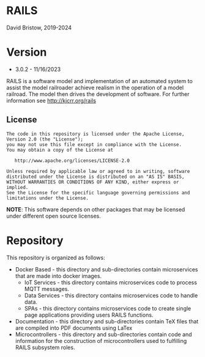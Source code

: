 # RAILS
David Bristow, 2019-2024

# Version
* 3.0.2 - 11/16/2023
 
RAILS is a software model and implementation of an automated system to assist the model railroader achieve realism in the operation of a model railroad. The model then drives the development of software.
For further information see http://kjcrr.org/rails

## License

    The code in this repository is licensed under the Apache License, Version 2.0 (the "License");
    you may not use this file except in compliance with the License.
    You may obtain a copy of the License at

       http://www.apache.org/licenses/LICENSE-2.0

    Unless required by applicable law or agreed to in writing, software
    distributed under the License is distributed on an "AS IS" BASIS,
    WITHOUT WARRANTIES OR CONDITIONS OF ANY KIND, either express or implied.
    See the License for the specific language governing permissions and
    limitations under the License.

**NOTE**: This software depends on other packages that may be licensed under different open source licenses.

# Repository

This repository is organized as follows:
* Docker Based - this directory and sub-directories contain microservices that are made into docker images.
    * IoT Services - this directory contains microservices code to process MQTT messages.
    * Data Services - this directory contains microservices code to handle data.
    * SPAs - this directory contains microservices code to create single page applications providing users RAILS functions.
 * Documentation - this directory and sub-directories contain TeX files that are compiled into PDF documents using LaTex
 * Microcontrollers - this directory and sub-directories contain code and information for the construction of microcontrollers used to fulfilling RAILS subsystem roles.


